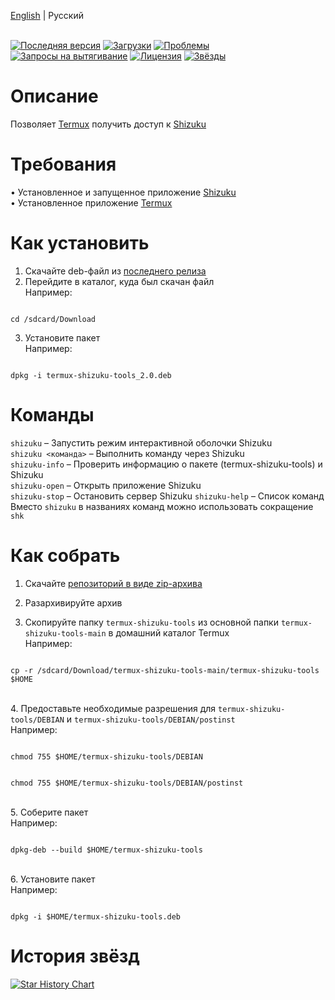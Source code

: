 [English](/README.md) | Русский</br></br>

[![Последняя версия](https://img.shields.io/github/v/release/AlexeiCrystal/termux-shizuku-tools?label=%D0%9F%D0%BE%D1%81%D0%BB%D0%B5%D0%B4%D0%BD%D1%8F%D1%8F%20%D0%B2%D0%B5%D1%80%D1%81%D0%B8%D1%8F)](https://github.com/AlexeiCrystal/termux-shizuku-tools/releases/latest)
[![Загрузки](https://img.shields.io/github/downloads/AlexeiCrystal/termux-shizuku-tools/total?label=%D0%97%D0%B0%D0%B3%D1%80%D1%83%D0%B7%D0%BA%D0%B8)](https://github.com/AlexeiCrystal/termux-shizuku-tools/releases)
[![Проблемы](https://img.shields.io/github/issues/AlexeiCrystal/termux-shizuku-tools?label=%D0%9F%D1%80%D0%BE%D0%B1%D0%BB%D0%B5%D0%BC%D1%8B)](https://github.com/AlexeiCrystal/termux-shizuku-tools/issues)
[![Запросы на вытягивание](https://img.shields.io/github/issues-pr/AlexeiCrystal/termux-shizuku-tools?label=%D0%97%D0%B0%D0%BF%D1%80%D0%BE%D1%81%D1%8B%20%D0%BD%D0%B0%20%D0%B2%D1%8B%D1%82%D1%8F%D0%B3%D0%B8%D0%B2%D0%B0%D0%BD%D0%B8%D0%B5)](https://github.com/AlexeiCrystal/termux-shizuku-tools/pulls)
[![Лицензия](https://img.shields.io/github/license/AlexeiCrystal/termux-shizuku-tools?label=%D0%9B%D0%B8%D1%86%D0%B5%D0%BD%D0%B7%D0%B8%D1%8F)](https://github.com/AlexeiCrystal/termux-shizuku-tools/blob/main/LICENCE.md)
[![Звёзды](https://img.shields.io/github/stars/AlexeiCrystal/termux-shizuku-tools?style=social&label=%D0%97%D0%B2%D1%91%D0%B7%D0%B4%D1%8B)](https://github.com/AlexeiCrystal/termux-shizuku-tools/stargazers)

# Описание
Позволяет [Termux](https://github.com/termux/termux-app) получить доступ к [Shizuku](https://github.com/RikkaApps/Shizuku)

# Требования
• Установленное и запущенное приложение [Shizuku](https://github.com/RikkaApps/Shizuku)
</br>• Установленное приложение [Termux](https://github.com/termux/termux-app)

# Как установить
1. Скачайте deb-файл из [последнего релиза](https://github.com/AlexeiCrystal/termux-shizuku-tools/releases/latest)
2. Перейдите в каталог, куда был скачан файл</br>
Например:</br>
```

cd /sdcard/Download

```
3. Установите пакет</br>
Например:</br>
```

dpkg -i termux-shizuku-tools_2.0.deb

```

# Команды
`shizuku` – Запустить режим интерактивной оболочки Shizuku</br>
`shizuku <команда>` – Выполнить команду через Shizuku</br>
`shizuku-info` – Проверить информацию о пакете (termux-shizuku-tools) и Shizuku</br>
`shizuku-open` – Открыть приложение Shizuku</br>
`shizuku-stop` – Остановить сервер Shizuku
`shizuku-help` – Список команд</br>
Вместо `shizuku` в названиях команд можно использовать сокращение `shk`

# Как собрать
1. Скачайте [репозиторий в виде zip-архива](https://github.com/AlexeiCrystal/termux-shizuku-tools/archive/refs/heads/main.zip)</br>

2. Разархивируйте архив</br>

3. Скопируйте папку `termux-shizuku-tools` из основной папки `termux-shizuku-tools-main` в домашний каталог Termux
</br>Например:</br>
```

cp -r /sdcard/Download/termux-shizuku-tools-main/termux-shizuku-tools $HOME

```

</br>4. Предоставьте необходимые разрешения для `termux-shizuku-tools/DEBIAN` и `termux-shizuku-tools/DEBIAN/postinst`
</br>Например:
```

chmod 755 $HOME/termux-shizuku-tools/DEBIAN

```
```

chmod 755 $HOME/termux-shizuku-tools/DEBIAN/postinst

```

</br>5. Соберите пакет
</br>Например:
```

dpkg-deb --build $HOME/termux-shizuku-tools

```

</br>6. Установите пакет
</br>Например:
```

dpkg -i $HOME/termux-shizuku-tools.deb

```

# История звёзд

[![Star History Chart](https://api.star-history.com/svg?repos=AlexeiCrystal/termux-shizuku-tools&type=Date)](https://www.star-history.com/#AlexeiCrystal/termux-shizuku-tools&Date)
